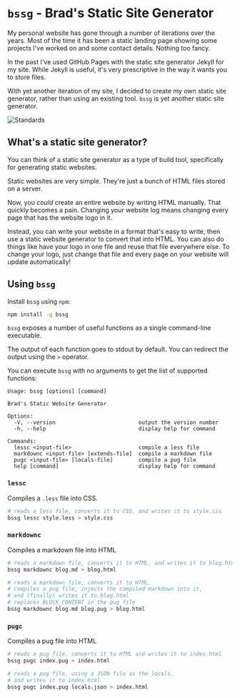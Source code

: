 # `bssg` - Brad's Static Site Generator

My personal website has gone through a number of iterations over the years. 
Most of the time it has been a static landing page showing some projects I've worked on and some contact details. Nothing too fancy. 

In the past I've used GitHub Pages with the static site generator Jekyll for my site. 
While Jekyll is useful, it's very prescriptive in the way it wants you to store files. 

With yet another iteration of my site, I decided to create my own static site generator, rather than using an existing tool.
`bssg` is yet another static site generator.  

![Standards](https://imgs.xkcd.com/comics/standards.png)

## What's a static site generator?

You can think of a static site generator as a type of build tool, specifically for generating static websites.

Static websites are very simple. They're just a bunch of HTML files stored on a server. 

Now, you *could* create an entire website by writing HTML manually. That quickly becomes a pain. Changing your website log means changing every page that has the website logo in it. 

Instead, you can write your website in a format that's easy to write, then use a static website generator to convert that into HTML. You can also do things like have your logo in one file and reuse that file everywhere else. To change your logo, just change that file and every page on your website will update automatically! 

## Using `bssg`

Install `bssg` using `npm`: 

```bash
npm install -g bssg
```

`bssg` exposes a number of useful functions as a single command-line executable. 

The output of each function goes to stdout by default. You can redirect the output using the `>` operator. 

You can execute `bssg` with no arguments to get the list of supported functions: 

```
Usage: bssg [options] [command]

Brad's Static Website Generator

Options:
  -V, --version                          output the version number
  -h, --help                             display help for command

Commands:
  lessc <input-file>                     compile a less file
  markdownc <input-file> [extends-file]  compile a markdown file
  pugc <input-file> [locals-file]        compile a pug file
  help [command]                         display help for command
```

### `lessc`

Compiles a `.less` file into CSS. 

```bash
# reads a less file, converts it to CSS, and writes it to style.css
bssg lessc style.less > style.css
```

### `markdownc`

Compiles a markdown file into HTML

```bash
# reads a markdown file, converts it to HTML, and writes it to blog.html
bssg markdownc blog.md > blog.html

# reads a markdown file, converts it to HTML, 
# compiles a pug file, injects the compiled markdown into it,
# and (finally) writes it to blog.html 
# replaces BLOCK_CONTENT in the pug file
bssg markdownc blog.md blog.pug > blog.html 
```

### `pugc`

Compiles a pug file into HTML

```bash
# reads a pug file, converts it to HTML and writes it to index.html
bssg pugc index.pug > index.html

# reads a pug file, using a JSON file as the locals,
# and writes it to index.html
bssg pugc index.pug locals.json > index.html
```
